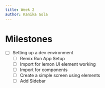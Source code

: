 ```yaml
---
title: Week 2
author: Kanika Gola
---
```

# Milestones
- [ ] Setting up a dev environment
	- [ ] Remix Run App Setup
	- [ ] Import for lemon UI element working
	- [ ] Import for components
	- [ ] Create a simple screen using elements
	- [ ] Add Sidebar
